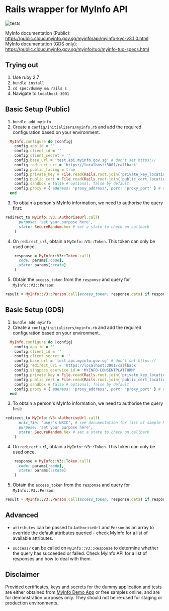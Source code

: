 # Rails wrapper for MyInfo API

![tests](https://github.com/GovTechSG/myinfo/workflows/tests/badge.svg?branch=main)


MyInfo documentation (Public): https://public.cloud.myinfo.gov.sg/myinfo/api/myinfo-kyc-v3.1.0.html
MyInfo documentation (GDS only): https://public.cloud.myinfo.gov.sg/myinfo/tuo/myinfo-tuo-specs.html

## Trying out
1. Use ruby 2.7
2. `bundle install`
3. `cd spec/dummy && rails s`
4. Navigate to `localhost:3001`

## Basic Setup (Public)

1. `bundle add myinfo`
2. Create a `config/initializers/myinfo.rb` and add the required configuration based on your environment.
```ruby
  MyInfo.configure do |config|
    config.app_id = ''
    config.client_id = ''
    config.client_secret = ''
    config.base_url = 'test.api.myinfo.gov.sg' # don't set https://
    config.redirect_uri = 'https://localhost:3001/callback'
    config.public_facing = true
    config.private_key = File.read(Rails.root.join('private_key_location'))
    config.public_cert = File.read(Rails.root.join('public_cert_location'))
    config.sandbox = false # optional, false by default
    config.proxy = { address: 'proxy_address', port: 'proxy_port' } # optional, nil by default
  end
```

3. To obtain a person's MyInfo information, we need to authorise the query first:
```ruby
redirect_to MyInfo::V3::AuthoriseUrl.call(
      purpose: 'set your purpose here',
      state: SecureRandom.hex # set a state to check on callback
    )
```

4. On `redirect_url`, obtain a `MyInfo::V3::Token`. This token can only be used once.
```ruby
    response = MyInfo::V3::Token.call(
      code: params[:code],
      state: params[:state]
    )
```

5. Obtain the `access_token` from the `response` and query for `MyInfo::V3::Person`:
```ruby
result = MyInfo::V3::Person.call(access_token: response.data) if response.success?
```

## Basic Setup (GDS)

1. `bundle add myinfo`
2. Create a `config/initializers/myinfo.rb` and add the required configuration based on your environment.
```ruby
  MyInfo.configure do |config|
    config.app_id = ''
    config.client_id = ''
    config.client_secret = ''
    config.base_url = 'test.api.myinfo.gov.sg' # don't set https://
    config.redirect_uri = 'https://localhost:3001/callback'
    config.singpass_eservice_id = 'MYINFO-CONSENTPLATFORM'
    config.private_key = File.read(Rails.root.join('private_key_location'))
    config.public_cert = File.read(Rails.root.join('public_cert_location'))
    config.sandbox = false # optional, false by default
    config.proxy = { address: 'proxy_address', port: 'proxy_port' } # optional, nil by default
  end
```

3. To obtain a person's MyInfo information, we need to authorise the query first:
```ruby
redirect_to MyInfo::V3::AuthoriseUrl.call(
      nric_fin: "user's NRIC", # see documentation for list of sample NRICs
      purpose: 'set your purpose here',
      state: SecureRandom.hex # set a state to check on callback
    )
```

4. On `redirect_url`, obtain a `MyInfo::V3::Token`. This token can only be used once.
```ruby
    response = MyInfo::V3::Token.call(
      code: params[:code],
      state: params[:state]
    )
```

5. Obtain the `access_token` from the `response` and query for `MyInfo::V3::Person`:
```ruby
result = MyInfo::V3::Person.call(access_token: response.data) if response.success?
```

## Advanced
- `attributes` can be passed to `AuthoriseUrl` and `Person` as an array to override the default attributes queried - check MyInfo for a list of available attributes.

- `success?` can be called on `MyInfo::V3::Response` to determine whether the query has succeeded or failed. Check MyInfo API for a list of responses and how to deal with them.

## Disclaimer
Provided certificates, keys and secrets for the dummy application and tests are either obtained from [MyInfo Demo App](https://github.com/ndi-trusted-data/myinfo-demo-app) or free samples online, and are for demonstration purposes only. They should not be re-used for staging or production environments.